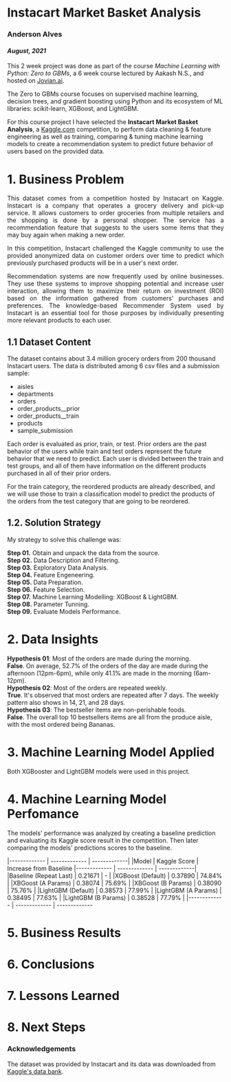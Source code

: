 # Instacart Market Basket Analysis

### Anderson Alves

#### *August, 2021*

This 2 week project was done as part of the course <i>Machine Learning with Python: Zero to GBMs</i>, a 6 week course lectured by Aakash N.S., and hosted on <a href="https://jovian.ai">Jovian.ai</a>.

The Zero to GBMs course focuses on supervised machine learning, decision trees, and gradient boosting using Python and its ecosystem of ML libraries: scikit-learn, XGBoost, and LightGBM.

For this course project I have selected the **Instacart Market Basket Analysis**, a <a href="https://kaggle.com">Kaggle.com</a> competition, to perform data cleaning & feature engineering as well as training, comparing & tuning machine learning models to create a recommendation system to predict future behavior of users based on the provided data.

# 1. Business Problem <br>

<div style="text-align:justify">This dataset comes from a competition hosted by Instacart on Kaggle. Instacart is a company that operates a grocery delivery and pick-up service. It allows customers to order groceries from multiple retailers and the shopping is done by a personal shopper. The service has a recommendation feature that suggests to the users some items that they may buy again when making a new order.<br>

In this competition, Instacart challenged the Kaggle community to use the provided anonymized data on customer orders over time to predict which previously purchased products will be in a user's next order.

Recommendation systems are now frequently used by online businesses. They use these systems to improve shopping potential and increase user interaction, allowing them to maximize their return on investment (ROI) based on the information gathered from customers' purchases and preferences. The knowledge-based Recommender System used by Instacart is an essential tool for those purposes by individually presenting more relevant products to each user.  </div> 


## 1.1 Dataset Content

The dataset contains about 3.4 million grocery orders from 200 thousand Instacart users. The data is distributed among 6 csv files and a submission sample:
 - aisles
 - departments
 - orders
 - order_products__prior
 - order_products__train
 - products
 - sample_submission
 
Each order is evaluated as prior, train, or test. Prior orders are the past behavior of the users while train and test orders represent the future behavior that we need to predict. Each user is divided between the train and test groups, and all of them have information on the different products purchased in all of their prior orders.

For the train category, the reordered products are already described, and we will use those to train a classification model to predict the products of the orders from the test category that are going to be reordered.

## 1.2. Solution Strategy
My strategy to solve this challenge was:

**Step 01.** Obtain and unpack the data from the source. <br>
**Step 02.** Data Description and Filtering. <br>
**Step 03.** Exploratory Data Analysis. <br>
**Step 04.** Feature Engeneering. <br>
**Step 05.** Data Preparation. <br>
**Step 06.** Feature Selection. <br>
**Step 07.** Machine Learning Modelling: XGBoost & LightGBM. <br>
**Step 08.** Parameter Tunning. <br>
**Step 09.** Evaluate Models Performance. <br>

# 2. Data Insights
**Hypothesis 01**: Most of the orders are made during the morning. <br>
**False**. On average, 52.7% of the orders of the day are made during the afternoon (12pm-6pm), while only 41.1% are made in the morning (6am-12pm). <br>
**Hypothesis 02**: Most of the orders are repeated weekly. <br>
**True**. It's observed that most orders are repeated after 7 days. The weekly pattern also shows in 14, 21, and 28 days. <br>
**Hypothesis 03**: The bestseller items are non-perishable foods. <br>
**False**. The overall top 10 bestsellers items are all from the produce aisle, with the most ordered being Bananas. <br>

# 3. Machine Learning Model Applied
Both XGBooster and LightGBM models were used in this project. <br>

# 4. Machine Learning Model Perfomance
The models' performance was analyzed by creating a baseline prediction and evaluating its Kaggle score result in the competition.
Then later comparing the models' predictions scores to the baseline. <br>

|------------- | ------------- | -------------|
|Model | Kaggle Score | Increase from Baseline
|------------- | ------------- | -------------|
|Baseline (Repeat Last) | 0.21671 | - |
|XGBoost (Default) | 0.37890 | 74.84% |
|XBGoost (A Params) | 0.38074 | 75.69% |
|XBGoost (B Params) | 0.38090 | 75.76% |
|LightGBM (Default) | 0.38573 | 77.99% |
|LightGBM (A Params) | 0.38495 | 77.63% |
|LightGBM (B Params) | 0.38528 | 77.79% |
|------------- | ------------- | -------------


# 5. Business Results

# 6. Conclusions

# 7. Lessons Learned

# 8. Next Steps


### Acknowledgements

The dataset was provided by Instacart and its data was downloaded from  <a href="https://www.kaggle.com/c/instacart-market-basket-analysis/data">Kaggle's data bank</a>.
